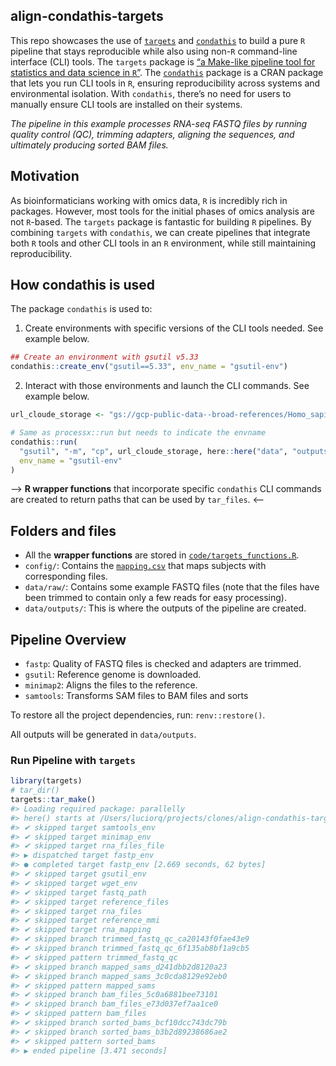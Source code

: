 
<!-- README.md is generated from README.Rmd. Please edit that file -->

## align-condathis-targets

This repo showcases the use of
[`targets`](https://cran.r-project.org/web/packages/targets/index.html)
and
[`condathis`](https://cran.r-project.org/web/packages/condathis/index.html)
to build a pure `R` pipeline that stays reproducible while also using
non-`R` command-line interface (CLI) tools. The `targets` package is [“a
Make-like pipeline tool for statistics and data science in
`R`”](https://books.ropensci.org/targets/). The
[`condathis`](https://github.com/luciorq/condathis) package is a CRAN
package that lets you run CLI tools in `R`, ensuring reproducibility
across systems and environmental isolation. With `condathis`, there’s no
need for users to manually ensure CLI tools are installed on their
systems.

*The pipeline in this example processes RNA-seq FASTQ files by running
quality control (QC), trimming adapters, aligning the sequences, and
ultimately producing sorted BAM files.*

## Motivation

As bioinformaticians working with omics data, `R` is incredibly rich in
packages. However, most tools for the initial phases of omics analysis
are not `R`-based. The `targets` package is fantastic for building `R`
pipelines. By combining `targets` with `condathis`, we can create
pipelines that integrate both `R` tools and other CLI tools in an `R`
environment, while still maintaining reproducibility.

## How condathis is used

The package `condathis` is used to:

1)  Create environments with specific versions of the CLI tools needed.
    See example below.

``` r
## Create an environment with gsutil v5.33
condathis::create_env("gsutil==5.33", env_name = "gsutil-env")
```

2)  Interact with those environments and launch the CLI commands. See
    example below.

``` r
url_cloude_storage <- "gs://gcp-public-data--broad-references/Homo_sapiens_assembly19_1000genomes_decoy/Homo_sapiens_assembly19_1000genomes_decoy.fasta"

# Same as processx::run but needs to indicate the envname
condathis::run(
  "gsutil", "-m", "cp", url_cloude_storage, here::here("data", "outputs"), # where to save the data
  env_name = "gsutil-env"
)
```

–\> **R wrapper functions** that incorporate specific `condathis` CLI
commands are created to return paths that can be used by `tar_files`.
\<–

## Folders and files

- All the **wrapper functions** are stored in
  [`code/targets_functions.R`](./code/targets_functions.R).
- `config/`: Contains the [`mapping.csv`](./config/mapping.csv) that
  maps subjects with corresponding files.
- `data/raw/`: Contains some example FASTQ files (note that the files
  have been trimmed to contain only a few reads for easy processing).
- `data/outputs/`: This is where the outputs of the pipeline are
  created.

## Pipeline Overview

- `fastp`: Quality of FASTQ files is checked and adapters are trimmed.
- `gsutil`: Reference genome is downloaded.
- `minimap2`: Aligns the files to the reference.
- `samtools`: Transforms SAM files to BAM files and sorts

To restore all the project dependencies, run: `renv::restore()`.

All outputs will be generated in `data/outputs`.

### Run Pipeline with `targets`

``` r
library(targets)
# tar_dir()
targets::tar_make()
#> Loading required package: parallelly
#> here() starts at /Users/luciorq/projects/clones/align-condathis-targets
#> ✔ skipped target samtools_env
#> ✔ skipped target minimap_env
#> ✔ skipped target rna_files_file
#> ▶ dispatched target fastp_env
#> ● completed target fastp_env [2.669 seconds, 62 bytes]
#> ✔ skipped target gsutil_env
#> ✔ skipped target wget_env
#> ✔ skipped target fastq_path
#> ✔ skipped target reference_files
#> ✔ skipped target rna_files
#> ✔ skipped target reference_mmi
#> ✔ skipped target rna_mapping
#> ✔ skipped branch trimmed_fastq_qc_ca20143f0fae43e9
#> ✔ skipped branch trimmed_fastq_qc_6f135ab8bf1a9cb5
#> ✔ skipped pattern trimmed_fastq_qc
#> ✔ skipped branch mapped_sams_d241dbb2d8120a23
#> ✔ skipped branch mapped_sams_3c0cda8129e92eb0
#> ✔ skipped pattern mapped_sams
#> ✔ skipped branch bam_files_5c0a6881bee73101
#> ✔ skipped branch bam_files_e73d037ef7aa1ce0
#> ✔ skipped pattern bam_files
#> ✔ skipped branch sorted_bams_bcf10dcc743dc79b
#> ✔ skipped branch sorted_bams_b3b2d89238686ae2
#> ✔ skipped pattern sorted_bams
#> ▶ ended pipeline [3.471 seconds]
```
